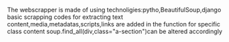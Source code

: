 The webscrapper is made of using technoligies:pytho,BeautifulSoup,django
basic scrapping codes for extracting text content,media,metadatas,scripts,links are added in the function
for specific class content soup.find_all(div,class="a-section")can be altered accordingly
